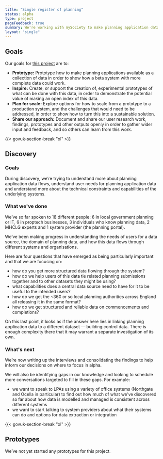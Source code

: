 ```yaml
---
title: "Single register of planning"
status: alpha
type: project
pageFeedback: true
summary: We're working with mySociety to make planning application data more trustworthy and up to date, as well as easier to find and use.
layout: "single"
---
```


## Goals

Our goals for [this project](https://www.digitalmarketplace.service.gov.uk/digital-outcomes-and-specialists/opportunities/8075) are to:

* **Prototype:** Prototype how to make planning applications available as a collection of data in order to show how a beta system with more complete data could work.
* **Inspire:** Create, or support the creation of, experimental prototypes of what can be done with this data, in order to demonstrate the potential value of making an open index of this data.
* **Plan for scale:** Explore options for how to scale from a prototype to a production system, and the challenges that would need to be addressed, in order to show how to turn this into a sustainable solution.
* **Share our approach:** Document and share our user research work, findings, prototypes and other outputs openly in order to gather wider input and feedback, and so others can learn from this work.

{{< govuk-section-break "xl" >}}

## Discovery

### Goals

During discovery, we’re trying to understand more about planning application data flows, understand user needs for planning application data and understand more about the technical constraints and capabilities of the underlying systems.

### What we've done

We’ve so far spoken to 18 different people: 6 in local government planning or IT, 6 in proptech businesses, 3 individuals who know planning data, 2 MHCLG experts and 1 system provider (the planning portal).

We’ve been making progress in understanding the needs of users for a data source, the domain of planning data, and how this data flows through different systems and organisations.

Here are four questions that have emerged as being particularly important and that we are focusing on:

* how do you get more structured data flowing through the system?
* how do we help users of this data tie related planning submissions together and to other datasets they might be using?
* what capabilities does a central data source need to have for it to be useful to the intended users?
* how do we get the ~360 or so local planning authorities across England all releasing it in the same format?
* how do we get structured and reliable data on commencements and completions?

On this last point, it looks as if the answer here lies in linking planning application data to a different dataset — building control data. There is enough complexity there that it may warrant a separate investigation of its own.

### What's next

We’re now writing up the interviews and consolidating the findings to help inform our decisions on where to focus in alpha.

We will also be identifying gaps in our knowledge and looking to schedule more conversations targeted to fill in these gaps. For example:

* we want to speak to LPAs using a variety of office systems (Northgate and Ocella in particular) to find out how much of what we've discovered so far about how data is modelled and managed is consistent across different systems
* we want to start talking to system providers about what their systems can do and options for data extraction or integration

{{< govuk-section-break "xl" >}}

## Prototypes

We’ve not yet started any prototypes for this project.
